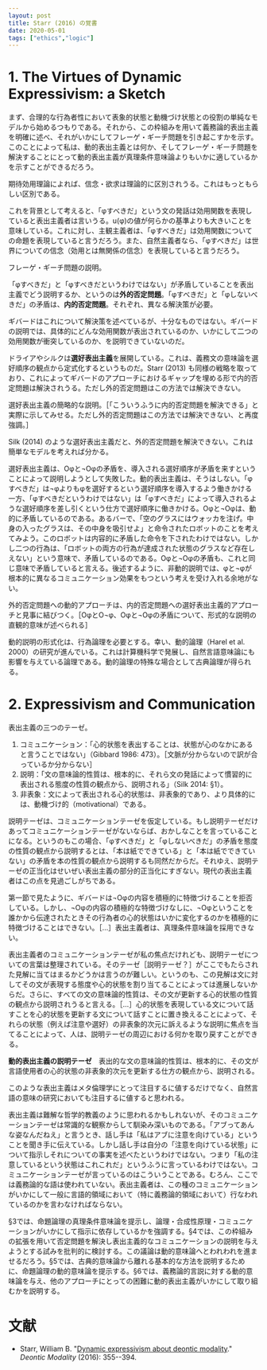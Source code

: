 ```yaml
---
layout: post
title: Starr (2016) の覚書
date: 2020-05-01
tags: ["ethics","logic"]
---
```


# 1. The Virtues of Dynamic Expressivism: a Sketch
まず、合理的な行為者性において表象的状態と動機づけ状態との役割の単純なモデルから始めるつもりである。それから、この枠組みを用いて義務論的表出主義を明確に述べ、それがいかにしてフレーゲ・ギーチ問題を引き起こすかを示す。このことによって私は、動的表出主義とは何か、そしてフレーゲ・ギーチ問題を解決することにとって動的表出主義が真理条件意味論よりもいかに適しているかを示すことができるだろう。

期待効用理論によれば、信念・欲求は理論的に区別されうる。これはもっともらしい区別である。

これを背景として考えると、「φすべきだ」という文の発話は効用関数を表現していると表出主義者は言いうる。u(φ)の値が何らかの基準よりも大きいことを意味している。これに対し、主観主義者は、「φすべきだ」は効用関数についての命題を表現していると言うだろう。また、自然主義者なら、「φすべきだ」は世界についての信念（効用とは無関係の信念）を表現していると言うだろう。

フレーゲ・ギーチ問題の説明。

「φすべきだ」と「φすべきだというわけではない」が矛盾していることを表出主義でどう説明するか、というのは**外的否定問題**。「φすべきだ」と「φしないべきだ」の矛盾は、**内的否定問題**。それぞれ、異なる解決策が必要。

ギバードはこれについて解決策を述べているが、十分なものではない。ギバードの説明では、具体的にどんな効用関数が表出されているのか、いかにして二つの効用関数が衝突しているのか、を説明できていないのだ。

ドライアやシルクは**選好表出主義**を展開している。これは、義務文の意味論を選好順序の観点から定式化するというものだ。Starr (2013) も同様の戦略を取っており、これによってギバードのアプローチにおけるギャップを埋める形で内的否定問題は解決されうる。ただし外的否定問題はこの方法では解決できない。

選好表出主義の簡略的な説明。［「こういうふうに内的否定問題を解決できる」と実際に示してみせる。ただし外的否定問題はこの方法では解決できない、と再度強調。］

Silk (2014) のような選好表出主義だと、外的否定問題を解決できない。これは簡単なモデルを考えれば分かる。

選好表出主義は、Oφと¬Oφの矛盾を、導入される選好順序が矛盾を来すということによって説明しようとして失敗した。動的表出主義は、そうはしない。「φすべきだ」は¬φよりもφを選好するという選好順序を導入するよう働きかける一方、「φすべきだというわけではない」は「φすべきだ」によって導入されるような選好順序を差し引くという仕方で選好順序に働きかける。Oφと¬Oφは、動的に矛盾しているのである。あるバーで、「空のグラスにはウォッカを注げ。中身の入ったグラスは、その中身を吸引せよ」と命令されたロボットのことを考えてみよう。このロボットは内容的に矛盾した命令を下されたわけではない。しかし二つの行為は、「ロボットの両方の行為が達成された状態のグラスなど存在しえない」という意味で、矛盾しているのである。Oφと¬Oφの矛盾も、これと同じ意味で矛盾していると言える。後述するように、非動的説明では、φと¬φが根本的に異なるコミュニケーション効果をもつという考えを受け入れる余地がない。

外的否定問題への動的アプローチは、内的否定問題への選好表出主義的アプローチと見事に結びつく。［OφとO¬φ、Oφと¬Oφの矛盾について、形式的な説明の直観的意味が述べられる］

動的説明の形式化は、行為論理を必要とする。幸い、動的論理（Harel et al. 2000）の研究が進んでいる。これは計算機科学で発展し、自然言語意味論にも影響を与えている論理である。動的論理の特殊な場合として古典論理が得られる。

# 2. Expressivism and Communication
表出主義の三つのテーゼ。

1. コミュニケーション：「心的状態を表出することは、状態が心のなかにあると言うことではない」（Gibbard 1986: 473）。［文脈が分からないので訳が合っているか分からない］
2. 説明：「文の意味論的性質は、根本的に、それら文の発話によって慣習的に表出される態度の性質の観点から、説明される」（Silk 2014: §1）。
3. 非表象：文によって表出される心的状態は、非表象的であり、より具体的には、動機づけ的（motivational）である。

説明テーゼは、コミュニケーションテーゼを仮定している。もし説明テーゼだけあってコミュニケーションテーゼがないならば、おかしなことを言っていることになる。というのもこの場合、「φすべきだ」と「φしないべきだ」の矛盾を態度の性質の観点から説明するとは、「本は紙でできている」と「本は紙でできていない」の矛盾を本の性質の観点から説明するも同然だからだ。それゆえ、説明テーゼの正当化はせいぜい表出主義の部分的正当化にすぎない。現代の表出主義者はこの点を見過ごしがちである。

第一節で見たように、ギバードは¬Oφの内容を積極的に特徴づけることを拒否している。しかし、¬Oφの内容の積極的な特徴づけなしに、¬Oφということを誰かから伝達されたときその行為者の心的状態はいかに変化するのかを積極的に特徴づけることはできない。［…］表出主義者は、真理条件意味論を採用できない。

表出主義者のコミュニケーションテーゼが私の焦点だけれども、説明テーゼについての言葉は整理されている。そのテーゼ［説明テーゼ？］がここでもたらされた見解に当てはまるかどうかは言うのが難しい。というのも、この見解は文に対してその文が表現する態度や心的状態を割り当てることによっては進展しないからだ。さらに、すべての文の意味論的性質は、その文が更新する心的状態の性質の観点から説明されうると言える。［…］心的状態を表現している文について話すことを心的状態を更新する文について話すことに置き換えることによって、それらの状態（例えば注意や選好）の非表象的次元に訴えるような説明に焦点を当てることによって、人は、説明テーゼの周辺における何かを取り戻すことができる。

**動的表出主義の説明テーゼ**　表出的な文の意味論的性質は、根本的に、その文が言語使用者の心的状態の非表象的次元を更新する仕方の観点から、説明される。

このような表出主義はメタ倫理学にとって注目するに値するだけでなく、自然言語の意味の研究においても注目するに値すると思われる。

表出主義は難解な哲学的教義のように思われるかもしれないが、そのコミュニケーションテーゼは常識的な観察からして馴染み深いものである。「アブってあんな姿なんだねえ」と言うとき、話し手は「私はアブに注意を向けている」ということを聞き手に伝えている。しかし話し手は自分の「注意を向けている状態」について指示しそれについての事実を述べたというわけではない。つまり「私の注意しているという状態はこれこれだ」というふうに言っているわけではない。コミュニケーションテーゼが言っているのはこういうことである。むろん、ここでは義務論的な語は使われていない。表出主義者は、この種のコミュニケーションがいかにして一般に言語的領域において（特に義務論的領域において）行なわれているのかを言わなければならない。

§3では、命題論理の真理条件意味論を提示し、論理・合成性原理・コミュニケーションがいかにして指示に依存しているかを強調する。§4では、この枠組みの拡張を用いて否定問題を解決し表出主義的なコミュニケーションの説明を与えようとする試みを批判的に検討する。この議論は動的意味論へとわれわれを進ませるだろう。§5では、古典的意味論から離れる基本的な方法を説明するために、命題論理の動的意味論を提示する。§6では、義務論的言説に対する動的意味論を与え、他のアプローチにとっての困難に動的表出主義がいかにして取り組むかを説明する。

# 文献
- Starr, William B. "[Dynamic expressivism about deontic modality](https://philpapers.org/rec/STADEA)." *Deontic Modality* (2016): 355--394.
